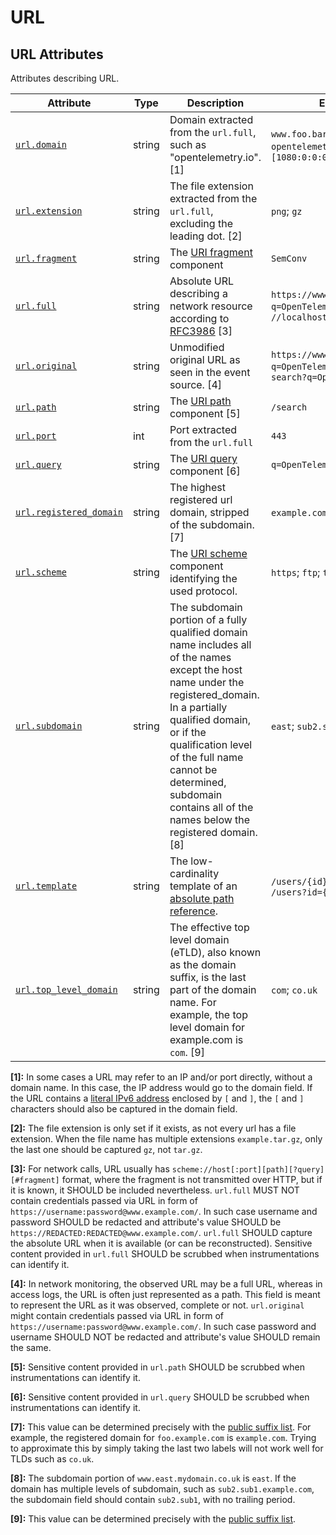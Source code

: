 <!--- Hugo front matter used to generate the website version of this page:
--->

<!-- NOTE: THIS FILE IS AUTOGENERATED. DO NOT EDIT BY HAND. -->
<!-- see templates/registry/markdown/attribute_namespace.md.j2 -->

# URL

## URL Attributes

Attributes describing URL.

| Attribute                                     | Type   | Description                                                                                                                                                                                                                                                                                                   | Examples                                                                        | Stability                                                        |
| --------------------------------------------- | ------ | ------------------------------------------------------------------------------------------------------------------------------------------------------------------------------------------------------------------------------------------------------------------------------------------------------------- | ------------------------------------------------------------------------------- | ---------------------------------------------------------------- |
| <a id="" href="#">`url.domain`</a>            | string | Domain extracted from the `url.full`, such as "opentelemetry.io". [1]                                                                                                                                                                                                                                         | `www.foo.bar`; `opentelemetry.io`; `3.12.167.2`; `[1080:0:0:0:8:800:200C:417A]` | ![Experimental](https://img.shields.io/badge/-experimental-blue) |
| <a id="" href="#">`url.extension`</a>         | string | The file extension extracted from the `url.full`, excluding the leading dot. [2]                                                                                                                                                                                                                              | `png`; `gz`                                                                     | ![Experimental](https://img.shields.io/badge/-experimental-blue) |
| <a id="" href="#">`url.fragment`</a>          | string | The [URI fragment](https://www.rfc-editor.org/rfc/rfc3986#section-3.5) component                                                                                                                                                                                                                              | `SemConv`                                                                       | ![Stable](https://img.shields.io/badge/-stable-lightgreen)       |
| <a id="" href="#">`url.full`</a>              | string | Absolute URL describing a network resource according to [RFC3986](https://www.rfc-editor.org/rfc/rfc3986) [3]                                                                                                                                                                                                 | `https://www.foo.bar/search?q=OpenTelemetry#SemConv`; `//localhost`             | ![Stable](https://img.shields.io/badge/-stable-lightgreen)       |
| <a id="" href="#">`url.original`</a>          | string | Unmodified original URL as seen in the event source. [4]                                                                                                                                                                                                                                                      | `https://www.foo.bar/search?q=OpenTelemetry#SemConv`; `search?q=OpenTelemetry`  | ![Experimental](https://img.shields.io/badge/-experimental-blue) |
| <a id="" href="#">`url.path`</a>              | string | The [URI path](https://www.rfc-editor.org/rfc/rfc3986#section-3.3) component [5]                                                                                                                                                                                                                              | `/search`                                                                       | ![Stable](https://img.shields.io/badge/-stable-lightgreen)       |
| <a id="" href="#">`url.port`</a>              | int    | Port extracted from the `url.full`                                                                                                                                                                                                                                                                            | `443`                                                                           | ![Experimental](https://img.shields.io/badge/-experimental-blue) |
| <a id="" href="#">`url.query`</a>             | string | The [URI query](https://www.rfc-editor.org/rfc/rfc3986#section-3.4) component [6]                                                                                                                                                                                                                             | `q=OpenTelemetry`                                                               | ![Stable](https://img.shields.io/badge/-stable-lightgreen)       |
| <a id="" href="#">`url.registered_domain`</a> | string | The highest registered url domain, stripped of the subdomain. [7]                                                                                                                                                                                                                                             | `example.com`; `foo.co.uk`                                                      | ![Experimental](https://img.shields.io/badge/-experimental-blue) |
| <a id="" href="#">`url.scheme`</a>            | string | The [URI scheme](https://www.rfc-editor.org/rfc/rfc3986#section-3.1) component identifying the used protocol.                                                                                                                                                                                                 | `https`; `ftp`; `telnet`                                                        | ![Stable](https://img.shields.io/badge/-stable-lightgreen)       |
| <a id="" href="#">`url.subdomain`</a>         | string | The subdomain portion of a fully qualified domain name includes all of the names except the host name under the registered_domain. In a partially qualified domain, or if the qualification level of the full name cannot be determined, subdomain contains all of the names below the registered domain. [8] | `east`; `sub2.sub1`                                                             | ![Experimental](https://img.shields.io/badge/-experimental-blue) |
| <a id="" href="#">`url.template`</a>          | string | The low-cardinality template of an [absolute path reference](https://www.rfc-editor.org/rfc/rfc3986#section-4.2).                                                                                                                                                                                             | `/users/{id}`; `/users/:id`; `/users?id={id}`                                   | ![Experimental](https://img.shields.io/badge/-experimental-blue) |
| <a id="" href="#">`url.top_level_domain`</a>  | string | The effective top level domain (eTLD), also known as the domain suffix, is the last part of the domain name. For example, the top level domain for example.com is `com`. [9]                                                                                                                                  | `com`; `co.uk`                                                                  | ![Experimental](https://img.shields.io/badge/-experimental-blue) |

**[1]:** In some cases a URL may refer to an IP and/or port directly, without a domain name. In this case, the IP address would go to the domain field. If the URL contains a [literal IPv6 address](https://www.rfc-editor.org/rfc/rfc2732#section-2) enclosed by `[` and `]`, the `[` and `]` characters should also be captured in the domain field.

**[2]:** The file extension is only set if it exists, as not every url has a file extension. When the file name has multiple extensions `example.tar.gz`, only the last one should be captured `gz`, not `tar.gz`.

**[3]:** For network calls, URL usually has `scheme://host[:port][path][?query][#fragment]` format, where the fragment is not transmitted over HTTP, but if it is known, it SHOULD be included nevertheless.
`url.full` MUST NOT contain credentials passed via URL in form of `https://username:password@www.example.com/`. In such case username and password SHOULD be redacted and attribute's value SHOULD be `https://REDACTED:REDACTED@www.example.com/`.
`url.full` SHOULD capture the absolute URL when it is available (or can be reconstructed). Sensitive content provided in `url.full` SHOULD be scrubbed when instrumentations can identify it.

**[4]:** In network monitoring, the observed URL may be a full URL, whereas in access logs, the URL is often just represented as a path. This field is meant to represent the URL as it was observed, complete or not.
`url.original` might contain credentials passed via URL in form of `https://username:password@www.example.com/`. In such case password and username SHOULD NOT be redacted and attribute's value SHOULD remain the same.

**[5]:** Sensitive content provided in `url.path` SHOULD be scrubbed when instrumentations can identify it.

**[6]:** Sensitive content provided in `url.query` SHOULD be scrubbed when instrumentations can identify it.

**[7]:** This value can be determined precisely with the [public suffix list](http://publicsuffix.org). For example, the registered domain for `foo.example.com` is `example.com`. Trying to approximate this by simply taking the last two labels will not work well for TLDs such as `co.uk`.

**[8]:** The subdomain portion of `www.east.mydomain.co.uk` is `east`. If the domain has multiple levels of subdomain, such as `sub2.sub1.example.com`, the subdomain field should contain `sub2.sub1`, with no trailing period.

**[9]:** This value can be determined precisely with the [public suffix list](http://publicsuffix.org).
